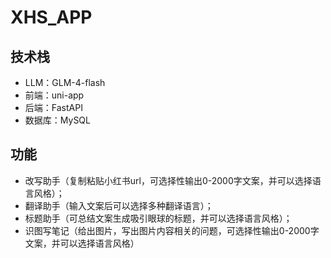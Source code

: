 # XHS_APP

## 技术栈
- LLM：GLM-4-flash  
- 前端：uni-app  
- 后端：FastAPI  
- 数据库：MySQL 

## 功能
- 改写助手（复制粘贴小红书url，可选择性输出0-2000字文案，并可以选择语言风格）；
- 翻译助手（输入文案后可以选择多种翻译语言）；
- 标题助手（可总结文案生成吸引眼球的标题，并可以选择语言风格）；
- 识图写笔记（给出图片，写出图片内容相关的问题，可选择性输出0-2000字文案，并可以选择语言风格）

